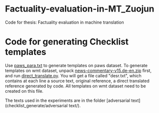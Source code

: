 # Factuality-evaluation-in-MT_Zuojun
Code for thesis: Factuality evaluation in machine translation
 
# Code for generating Checklist templates
Use [paws_para.txt](checklist_generate/paws_para.txt) to generate templates on paws dataset.
To generate templates on wmt dataset, unpack [news-commentary-v15.de-en.zip](checklist_generate/news-commentary-v15.de-en.zip) first, and run [direct_translate.py](checklist_generate/direct_translate.py). You will get a file called "desr.txt", which contains at each line a source text, original reference, a direct translated reference generated by code. All templates on wmt dataset need to be created on this file.

The texts used in the experiments are in the folder [adversarial text](checklist_generate/adversarial text/).

